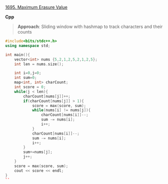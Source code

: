 [1695. Maximum Erasure Value](https://leetcode.com/problems/maximum-erasure-value/description/)

**Cpp**

> **Approach**: Sliding window with hashmap to track characters and their counts
```cpp
#include<bits/stdc++.h>
using namespace std;

int main(){
    vector<int> nums {5,2,1,2,5,2,1,2,5};
    int len = nums.size();

    int i=0,j=0;
    int sum=0;
    map<int, int> charCount;
    int score = 0;
    while(j < len){
        charCount[nums[j]]++;
        if(charCount[nums[j]] > 1){
            score = max(score, sum);
            while(nums[i] != nums[j]){
                charCount[nums[i]]--;
                sum -= nums[i];
                i++;
            }
            charCount[nums[i]]--;
            sum -= nums[i];
            i++;
        }
        sum+=nums[j];
        j++;
    }
    score = max(score, sum);
    cout << score << endl;
}
``